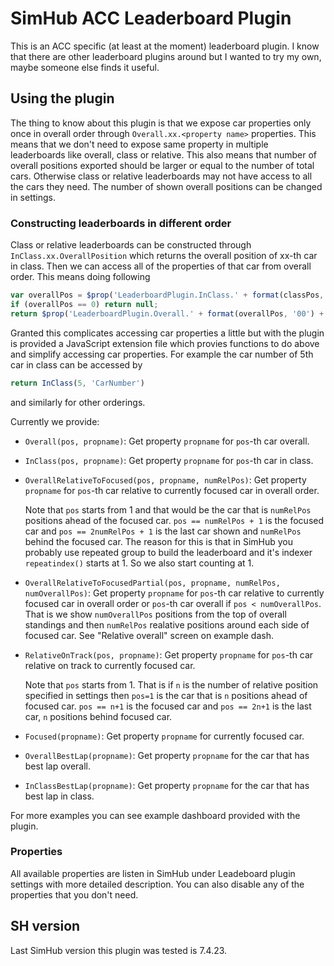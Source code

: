 # SimHub ACC Leaderboard Plugin

This is an ACC specific (at least at the moment) leaderboard plugin. 
I know that there are other leaderboard plugins around but I wanted to try my own, maybe someone else finds it useful.

## Using the plugin

The thing to know about this plugin is that we expose car properties only once in overall order through `Overall.xx.<property name>` properties. This means that we don't need to expose same property in multiple leaderboards like overall, class or relative. This also means that number of overall positions exported should be larger or equal to the number of total cars. 
Otherwise class or relative leaderboards may not have access to all the cars they need. The number of shown overall positions can be changed in settings.


### Constructing leaderboards in different order

Class or relative leaderboards can be constructed through `InClass.xx.OverallPosition` which returns the overall position of xx-th car in class.
Then we can access all of the properties of that car from overall order.
This means doing following
```javascript
var overallPos = $prop('LeaderboardPlugin.InClass.' + format(classPos, '00') + '.OverallPosition')
if (overallPos == 0) return null;
return $prop('LeaderboardPlugin.Overall.' + format(overallPos, '00') + '.' + 'CarNumber')
```

Granted this complicates accessing car properties a little but with the plugin is provided a JavaScript extension file 
which provies functions to do above and simplify accessing car properties. For example the car number of 5th car in class can be accessed by 

```javascript
return InClass(5, 'CarNumber')
```
and similarly for other orderings.

Currently we provide:
 - `Overall(pos, propname)`: Get property `propname` for `pos`-th car overall.
 - `InClass(pos, propname)`: Get property `propname` for `pos`-th car in class.
 - `OverallRelativeToFocused(pos, propname, numRelPos)`: Get property `propname` for `pos`-th car relative to currently focused car in overall order.
 
	Note that `pos` starts from 1 and that would be the car that is `numRelPos` positions ahead of the focused car. `pos == numRelPos + 1` is the focused car and `pos == 2numRelPos + 1` is the last car shown and `numRelPos` behind the focused car. The reason for this is that in SimHub you probably use repeated group to build the leaderboard and it's indexer `repeatindex()` starts at 1. So we also start counting at 1.
 - `OverallRelativeToFocusedPartial(pos, propname, numRelPos, numOverallPos)`: Get property `propname` for `pos`-th car relative to currently focused car in overall order or `pos`-th car overall if `pos < numOverallPos`. That is we show `numOverallPos` positions from the top of overall standings and then `numRelPos` realative positions around each side of focused car. See "Relative overall" screen on example dash.
 - `RelativeOnTrack(pos, propname)`: Get property `propname` for `pos`-th car relative on track to currently focused car. 
 
	Note that `pos` starts from 1. That is if `n` is the number of relative position specified in settings then `pos=1` is the car that is `n` positions ahead of focused car. `pos == n+1` is the focused car and `pos == 2n+1` is the last car, `n` positions behind focused car.
 - `Focused(propname)`: Get property `propname` for currently focused car.
 - `OverallBestLap(propname)`: Get property `propname` for the car that has best lap overall.
 - `InClassBestLap(propname)`: Get property `propname` for the car that has best lap in class.

For more examples you can see example dashboard provided with the plugin.

### Properties

All available properties are listen in SimHub under Leadeboard plugin settings with more detailed description. You can also disable any of the properties that you don't need.

## SH version

Last SimHub version this plugin was tested is 7.4.23.